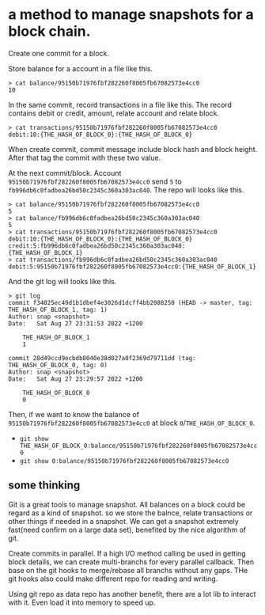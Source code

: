 # a method to manage snapshots for a block chain.

Create one commit for a block.

Store balance for a account in a file like this.

```shell
> cat balance/95150b71976fbf282260f8005fb67082573e4cc0
10
```

In the same commit, record transactions in a file like this. The record contains debit or credit, amount, relate account and relate block.

```shell
> cat transactions/95150b71976fbf282260f8005fb67082573e4cc0 
debit:10:{THE_HASH_OF_BLOCK_0}:{THE_HASH_OF_BLOCK_0}
```

When create commit, commit message include block hash and block height. After that tag the commit with these two value.

At the next commit/block. Account `95150b71976fbf282260f8005fb67082573e4cc0` send `5` to `fb996db6c0fadbea26bd50c2345c360a303ac040`. The repo will looks like this.

```shell
> cat balance/95150b71976fbf282260f8005fb67082573e4cc0 
5
> cat balance/fb996db6c0fadbea26bd50c2345c360a303ac040 
5
> cat transactions/95150b71976fbf282260f8005fb67082573e4cc0 
debit:10:{THE_HASH_OF_BLOCK_0}:{THE_HASH_OF_BLOCK_0}
credit:5:fb996db6c0fadbea26bd50c2345c360a303ac040:{THE_HASH_OF_BLOCK_1}
> cat transactions/fb996db6c0fadbea26bd50c2345c360a303ac040 
debit:5:95150b71976fbf282260f8005fb67082573e4cc0:{THE_HASH_OF_BLOCK_1}
```

And the git log will looks like this.

```log
> git log
commit f34025ec49d1b1dbef4e3026d1dcff4bb2088250 (HEAD -> master, tag: THE_HASH_OF_BLOCK_1, tag: 1)
Author: snap <snapshot>
Date:   Sat Aug 27 23:31:53 2022 +1200

    THE_HASH_OF_BLOCK_1
    1

commit 28d49ccd9ecbdb8040e38d027a0f2369d79711dd (tag: THE_HASH_OF_BLOCK_0, tag: 0)
Author: snap <snapshot>
Date:   Sat Aug 27 23:29:57 2022 +1200

    THE_HASH_OF_BLOCK_0
    0
```

Then, if we want to know the balance of `95150b71976fbf282260f8005fb67082573e4cc0` at block `0`/`THE_HASH_OF_BLOCK_0`.
- `git show THE_HASH_OF_BLOCK_0:balance/95150b71976fbf282260f8005fb67082573e4cc0`
- `git show 0:balance/95150b71976fbf282260f8005fb67082573e4cc0`

## some thinking

Git is a great tools to manage snapshot. All balances on a block could be regard as a kind of snapshot. so we store the balnce, relate transactions or other things if needed in a snapshot. We can get a snapshot extremely fast(need confirm on a large data set), benefited by the nice algorithm of git.

Create commits in parallel. If a high I/O method calling be used in getting block details, we can create multi-branchs for every parallel callback. Then base on the git hooks to merge/rebase all branchs without any gaps. THe git hooks also could make different repo for reading and writing.

Using git repo as data repo has another benefit, there are a lot lib to interact with it. Even load it into memory to speed up.